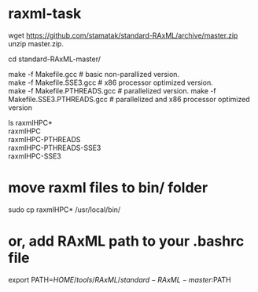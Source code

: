 # raxml-task

wget https://github.com/stamatak/standard-RAxML/archive/master.zip
unzip master.zip.  


cd standard-RAxML-master/

make -f Makefile.gcc # basic non-parallized version.  
make -f Makefile.SSE3.gcc # x86 processor optimized version.  
make -f Makefile.PTHREADS.gcc # parallelized version.
make -f Makefile.SSE3.PTHREADS.gcc # parallelized and x86 processor optimized version


ls raxmlHPC*  
 raxmlHPC  
 raxmlHPC-PTHREADS  
 raxmlHPC-PTHREADS-SSE3  
 raxmlHPC-SSE3   


# move raxml files to bin/ folder
sudo cp raxmlHPC*   /usr/local/bin/ 

# or, add RAxML path to your .bashrc file
export PATH=$HOME/tools/RAxML/standard-RAxML-master:$PATH

